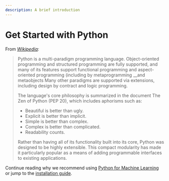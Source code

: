 ```yaml
---
description: A brief introduction
---
```


# Get Started with Python

From [_Wikipedia_](https://en.wikipedia.org/wiki/Python_%28programming_language%29)_:_

> Python is a multi-paradigm programming language. Object-oriented programming and structured programming are fully supported, and many of its features support functional programming and aspect-oriented programming \(including by metaprogramming __and metaobjects  Many other paradigms are supported via extensions, including design by contract and logic programming. 
>
> The language's core philosophy is summarized in the document The Zen of Python \(PEP 20\), which includes aphorisms such as:
>
> * Beautiful is better than ugly.
> * Explicit is better than implicit.
> * Simple is better than complex.
> * Complex is better than complicated.
> * Readability counts.
>
> Rather than having all of its functionality built into its core, Python was designed to be highly extensible. This compact modularity has made it particularly popular as a means of adding programmable interfaces to existing applications.

Continue reading why we recommend using [Python for Machine Learning](introduction.md) or jump to the [installation guide](python-installation/). 


